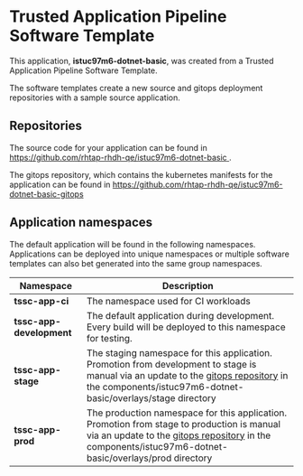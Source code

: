 # Trusted Application Pipeline Software Template

This application, **istuc97m6-dotnet-basic**, was created from a Trusted Application Pipeline Software Template.

The software templates create a new source and gitops deployment repositories with a sample source application. 

## Repositories

The source code for your application can be found in [https://github.com/rhtap-rhdh-qe/istuc97m6-dotnet-basic ](https://github.com/rhtap-rhdh-qe/istuc97m6-dotnet-basic ).
 
The gitops repository, which contains the kubernetes manifests for the application can be found in 
[https://github.com/rhtap-rhdh-qe/istuc97m6-dotnet-basic-gitops ](https://github.com/rhtap-rhdh-qe/istuc97m6-dotnet-basic-gitops ) 

## Application namespaces 

The default application will be found in the following namespaces. Applications can be deployed into unique namespaces or multiple software templates can also bet generated into the same group namespaces.  

|  Namespace   |  Description   |  
| -------- | -------- |
| **tssc-app-ci** | The namespace used for CI workloads |
| **tssc-app-development** | The default application during development. Every build will be deployed to this namespace for testing. |
| **tssc-app-stage** | The staging namespace for this application. Promotion from development to stage is manual via an update to the [gitops repository](https://github.com/rhtap-rhdh-qe/istuc97m6-dotnet-basic-gitops ) in the components/istuc97m6-dotnet-basic/overlays/stage directory |
| **tssc-app-prod** | The production namespace for this application. Promotion from stage to production is manual via an update to the [gitops repository](https://github.com/rhtap-rhdh-qe/istuc97m6-dotnet-basic-gitops ) in the components/istuc97m6-dotnet-basic/overlays/prod directory |